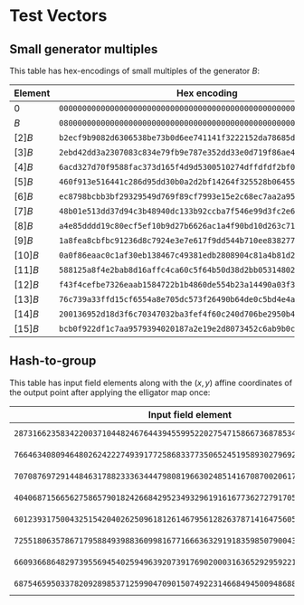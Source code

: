 # Test Vectors

## Small generator multiples

This table has hex-encodings of small multiples of the generator $B$:

| Element | Hex encoding |
|-|-|
| $0$ | `0000000000000000000000000000000000000000000000000000000000000000` |
| $B$ | `0800000000000000000000000000000000000000000000000000000000000000` |
| $[ 2]B$ | `b2ecf9b9082d6306538be73b0d6ee741141f3222152da78685d6596efc8c1506` |
| $[ 3]B$ | `2ebd42dd3a2307083c834e79fb9e787e352dd33e0d719f86ae4adb02fe382409` |
| $[ 4]B$ | `6acd327d70f9588fac373d165f4d9d5300510274dffdfdf2bf0955acd78da50d` |
| $[ 5]B$ | `460f913e516441c286d95dd30b0a2d2bf14264f325528b06455d7cb93ba13a0b` |
| $[ 6]B$ | `ec8798bcbb3bf29329549d769f89cf7993e15e2c68ec7aa2a956edf5ec62ae07` |
| $[ 7]B$ | `48b01e513dd37d94c3b48940dc133b92ccba7f546e99d3fc2e602d284f609f00` |
| $[ 8]B$ | `a4e85dddd19c80ecf5ef10b9d27b6626ac1a4f90bd10d263c717ecce4da6570a` |
| $[ 9]B$ | `1a8fea8cbfbc91236d8c7924e3e7e617f9dd544b710ee83827737fe8dc63ae00` |
| $[10]B$ | `0a0f86eaac0c1af30eb138467c49381edb2808904c81a4b81d2b02a2d7816006` |
| $[11]B$ | `588125a8f4e2bab8d16affc4ca60c5f64b50d38d2bb053148021631f72e99b06` |
| $[12]B$ | `f43f4cefbe7326eaab1584722b1b4860de554b23a14490a03f3fd63a089add0b` |
| $[13]B$ | `76c739a33ffd15cf6554a8e705dc573f26490b64de0c5bd4e4ac75ed5af8e60b` |
| $[14]B$ | `200136952d18d3f6c70347032ba3fef4f60c240d706be2950b4f42f1a7087705` |
| $[15]B$ | `bcb0f922df1c7aa9579394020187a2e19e2d8073452c6ab9b0c4b052aa50f505` |

## Hash-to-group

This table has input field elements along with the $(x, y)$ affine coordinates of the output point after applying the elligator map once:

| Input field element | $(x,y)$ output point |
|-| - |
| `2873166235834220037104482467644394559952202754715866736878534498814378075613` | `(1267955849280145133999011095767946180059440909377398529682813961428156596086, 5356565093348124788258444273601808083900527100008973995409157974880178412098)` |
| `7664634080946480262422274939177258683377350652451958930279692300451854076695` | `(1502379126429822955521756759528876454108853047288874182661923263559139887582, 7074060208122316523843780248565740332109149189893811936352820920606931717751)` |
| `707087697291448463178823336344479808196630248514167087002061771344499604401` | `(2943006201157313879823661217587757631000260143892726691725524748591717287835, 4988568968545687084099497807398918406354768651099165603393269329811556860241)` |
| `4040687156656275865790182426684295234932961916167736272791705576788972921292` | `(2893226299356126359042735859950249532894422276065676168505232431940642875576, 5540423804567408742733533031617546054084724133604190833318816134173899774745)` |
| `6012393175004325154204026250961812614679561282637871416475605431319079196219` | `(2950911977149336430054248283274523588551527495862004038190631992225597951816, 4487595759841081228081250163499667279979722963517149877172642608282938805393)` |
| `7255180635786717958849398836099816771666363291918359850790043721721417277258` | `(3318574188155535806336376903248065799756521242795466350457330678746659358665, 7706453242502782485686954136003233626318476373744684895503194201695334921001)` |
| `6609366864829739556945402594963920739176902000316365292959221199804402230199` | `(3753408652523927772367064460787503971543824818235418436841486337042861871179, 2820605049615187268236268737743168629279853653807906481532750947771625104256)` |
| `6875465950337820928985371259904709015074922314668494500948688901607284806973` | `(7803875556376973796629423752730968724982795310878526731231718944925551226171, 7033839813997913565841973681083930410776455889380940679209912201081069572111)` |
